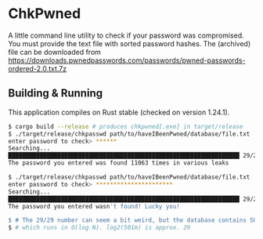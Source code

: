 ChkPwned
===
A little command line utility to check if your password was compromised. You must provide the text file with sorted
password hashes. The (archived) file can be downloaded from 
https://downloads.pwnedpasswords.com/passwords/pwned-passwords-ordered-2.0.txt.7z

Building & Running
-

This application compiles on Rust stable (checked on version 1.24.1).
```bash
$ cargo build --release # produces chkpwned[.exe] in target/release
$ ./target/release/chkpasswd path/to/haveIBeenPwned/database/file.txt
enter password to check> ******
Searching...
██████████████████████████████████████████████████████████████████ 29/29
The password you entered was found 11063 times in various leaks

$ ./target/release/chkpasswd path/to/haveIBeenPwned/database/file.txt
enter password to check> **********************
Searching...
██████████████████████████████████████████████████████████████████ 29/29
The password you entered wasn't found! Lucky you!

$ # The 29/29 number can seem a bit weird, but the database contains 501m entries and we're using binary search
$ # which runs in O(log N). log2(501m) is approx. 29
```
